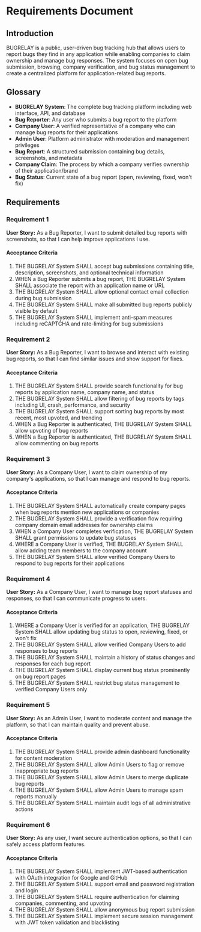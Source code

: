 # Requirements Document

## Introduction

BUGRELAY is a public, user-driven bug tracking hub that allows users to report bugs they find in any application while enabling companies to claim ownership and manage bug responses. The system focuses on open bug submission, browsing, company verification, and bug status management to create a centralized platform for application-related bug reports.

## Glossary

- **BUGRELAY System**: The complete bug tracking platform including web interface, API, and database
- **Bug Reporter**: Any user who submits a bug report to the platform
- **Company User**: A verified representative of a company who can manage bug reports for their applications
- **Admin User**: Platform administrator with moderation and management privileges
- **Bug Report**: A structured submission containing bug details, screenshots, and metadata
- **Company Claim**: The process by which a company verifies ownership of their application/brand
- **Bug Status**: Current state of a bug report (open, reviewing, fixed, won't fix)

## Requirements

### Requirement 1

**User Story:** As a Bug Reporter, I want to submit detailed bug reports with screenshots, so that I can help improve applications I use.

#### Acceptance Criteria

1. THE BUGRELAY System SHALL accept bug submissions containing title, description, screenshots, and optional technical information
2. WHEN a Bug Reporter submits a bug report, THE BUGRELAY System SHALL associate the report with an application name or URL
3. THE BUGRELAY System SHALL allow optional contact email collection during bug submission
4. THE BUGRELAY System SHALL make all submitted bug reports publicly visible by default
5. THE BUGRELAY System SHALL implement anti-spam measures including reCAPTCHA and rate-limiting for bug submissions

### Requirement 2

**User Story:** As a Bug Reporter, I want to browse and interact with existing bug reports, so that I can find similar issues and show support for fixes.

#### Acceptance Criteria

1. THE BUGRELAY System SHALL provide search functionality for bug reports by application name, company name, and status
2. THE BUGRELAY System SHALL allow filtering of bug reports by tags including UI, crash, performance, and security
3. THE BUGRELAY System SHALL support sorting bug reports by most recent, most upvoted, and trending
4. WHEN a Bug Reporter is authenticated, THE BUGRELAY System SHALL allow upvoting of bug reports
5. WHEN a Bug Reporter is authenticated, THE BUGRELAY System SHALL allow commenting on bug reports

### Requirement 3

**User Story:** As a Company User, I want to claim ownership of my company's applications, so that I can manage and respond to bug reports.

#### Acceptance Criteria

1. THE BUGRELAY System SHALL automatically create company pages when bug reports mention new applications or companies
2. THE BUGRELAY System SHALL provide a verification flow requiring company domain email addresses for ownership claims
3. WHEN a Company User completes verification, THE BUGRELAY System SHALL grant permissions to update bug statuses
4. WHERE a Company User is verified, THE BUGRELAY System SHALL allow adding team members to the company account
5. THE BUGRELAY System SHALL allow verified Company Users to respond to bug reports for their applications

### Requirement 4

**User Story:** As a Company User, I want to manage bug report statuses and responses, so that I can communicate progress to users.

#### Acceptance Criteria

1. WHERE a Company User is verified for an application, THE BUGRELAY System SHALL allow updating bug status to open, reviewing, fixed, or won't fix
2. THE BUGRELAY System SHALL allow verified Company Users to add responses to bug reports
3. THE BUGRELAY System SHALL maintain a history of status changes and responses for each bug report
4. THE BUGRELAY System SHALL display current bug status prominently on bug report pages
5. THE BUGRELAY System SHALL restrict bug status management to verified Company Users only

### Requirement 5

**User Story:** As an Admin User, I want to moderate content and manage the platform, so that I can maintain quality and prevent abuse.

#### Acceptance Criteria

1. THE BUGRELAY System SHALL provide admin dashboard functionality for content moderation
2. THE BUGRELAY System SHALL allow Admin Users to flag or remove inappropriate bug reports
3. THE BUGRELAY System SHALL allow Admin Users to merge duplicate bug reports
4. THE BUGRELAY System SHALL allow Admin Users to manage spam reports manually
5. THE BUGRELAY System SHALL maintain audit logs of all administrative actions

### Requirement 6

**User Story:** As any user, I want secure authentication options, so that I can safely access platform features.

#### Acceptance Criteria

1. THE BUGRELAY System SHALL implement JWT-based authentication with OAuth integration for Google and GitHub
2. THE BUGRELAY System SHALL support email and password registration and login
3. THE BUGRELAY System SHALL require authentication for claiming companies, commenting, and upvoting
4. THE BUGRELAY System SHALL allow anonymous bug report submission
5. THE BUGRELAY System SHALL implement secure session management with JWT token validation and blacklisting